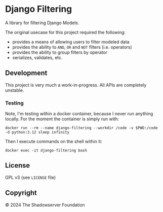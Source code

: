 # Django Filtering

A library for filtering Django Models.

The original usecase for this project required the following:

- provides a means of allowing users to filter modeled data
- provides the ability to `AND`, `OR` and `NOT` filters (i.e. operators)
- provides the ability to group filters by operator
- serializes, validates, etc.


## Development

This project is very much a work-in-progress. All APIs are completely unstable.

### Testing

Note, I'm testing within a docker container, because I never run anything locally.
For the moment the container is simply run with:

    docker run --rm --name django-filtering --workdir /code -v $PWD:/code -d python:3.12 sleep infinity

Then I execute commands on the shell within it:

    docker exec -it django-filtering bash


## License

GPL v3 (see `LICENSE` file)


## Copyright

© 2024 The Shadowserver Foundation
